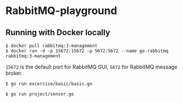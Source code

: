 # RabbitMQ-playground

## Running with Docker locally
```
$ docker pull rabbitmq:3-management
$ docker run -d -p 15672:15672 -p 5672:5672 --name go-rabbitmq rabbitmq:3-management
```
`15672` is the default port for RabbitMQ GUI, `5672` for RabbitMQ message broker.

```
$ go run excercise/basic/basic.go
```

```
$ go run project/sensor.go
```